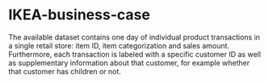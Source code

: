 # IKEA-business-case
The available dataset contains one day of individual product transactions in a single retail store: item ID, item categorization and sales amount. Furthermore, each transaction is labeled with a specific customer ID as well as supplementary information about that customer, for example whether that customer has children or not.
